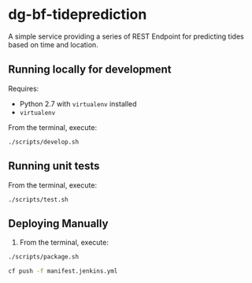 # dg-bf-tideprediction

A simple service providing a series of REST Endpoint for predicting tides based on time and location.


## Running locally for development

Requires:

- Python 2.7 with `virtualenv` installed
- `virtualenv`

From the terminal, execute:

```
./scripts/develop.sh
```


## Running unit tests

From the terminal, execute:

```
./scripts/test.sh
```


## Deploying Manually

1. From the terminal, execute:

```bash
./scripts/package.sh

cf push -f manifest.jenkins.yml
```
